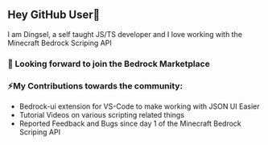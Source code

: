 ## Hey GitHub User👋

I am Dingsel, a self taught JS/TS developer and I love working with the Minecraft Bedrock Scriping API

### 🔭 Looking forward to join the Bedrock Marketplace
### ⚡My Contributions towards the community:
- Bedrock-ui extension for VS-Code to make working with JSON UI Easier
- Tutorial Videos on various scripting related things
- Reported Feedback and Bugs since day 1 of the Minecraft Bedrock Scriping API

<!--
**Dingsel/Dingsel** is a ✨ _special_ ✨ repository because its `README.md` (this file) appears on your GitHub profile.

Here are some ideas to get you started:

- 🔭 I’m currently working on ...
- 🌱 I’m currently learning ...
- 👯 I’m looking to collaborate on ...
- 🤔 I’m looking for help with ...
- 💬 Ask me about ...
- 📫 How to reach me: ...
- 😄 Pronouns: ...
- ⚡ Fun fact: ...
-->
